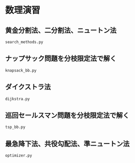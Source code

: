 
# 数理演習
## 黄金分割法、二分割法、ニュートン法
`search_methods.py`

## ナップサック問題を分枝限定法で解く
`knapsack_bb.py`

## ダイクストラ法
`dijkstra.py`

## 巡回セールスマン問題を分枝限定法で解く
`tsp_bb.py`

## 最急降下法、共役勾配法、準ニュートン法
`optimizer.py`
